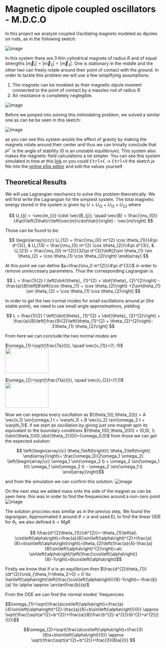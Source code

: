 # Magnetic dipole coupled oscillators - M.D.C.O

In this project we analyze coupled Oscillating magnets modeled as dipoles on rods, as in the following sketch:

![image](https://github.com/user-attachments/assets/96464dfb-f5d7-4f82-832c-f65d21427460)

In this system there are 3 thin cylindrical magnets of radius $R$ and of equal strengths $\left|\vec{m}_ {1}\right|=\left|\vec{m}_ {3}\right|=\left|\vec{m}_{3}\right|$. One is stationary in the middle and the other two can freely rotate around their point of contact with the ground.
In order to tackle this problem we will use a few simplifying assumptions:
1. The magnets can be modeled as their magnetic dipole moment connected to the point of contact by a massles rod of radius $R$.
2. Air resistance is completely neglegible.

![image](https://github.com/user-attachments/assets/8ac60b9f-0b27-49f6-a548-e1a47117773f)


Before we jumped into solving this intimidating problem, we solved a similar one as can be be seen in this sketch:

![image](https://github.com/user-attachments/assets/ec266417-e2bf-48ee-bb52-1f1216fc7240)

as you can see this system avoids the effect of gravity by making the magnets rotate around their center and thus we can trivially conclude that $pi^\circ$ is the angle of stability (0 is an unstable equilibrium). This system also makes the magnetic field calculations a lot simpler.
You can see this system simulated in time at this [link](https://alon-h.github.io/dipole-oscillations/) or you could <kbd>Ctrl+C</kbd> $\to$ <kbd>Ctrl+V</kbd> the sketch.js file into the [online p5js editor](https://editor.p5js.org) and edit the values yourself.

## Theoretical Results

We will use Lagrangian mechanics to solve this problem theoretically. We will first write the Lagrangian for the simplest system. The total magnetic energy stored in the system is given by $U = U_{12} + U_{13} + U_{23}$ where 

$$
U_{ij} = -\vec{m_{i}} \cdot \vec{B_{j}}, \quad \vec{B} = \frac{\mu_{0}}{4\pi}\left(3\hat{r}\left(\vec{m}\cdot\hat{r}\right) - \vec{m}\right)
$$

Those can be found to be:

$$
\begin{array}{ccc}
U_{12} = \frac{\mu_{0} m^{2} \cos \theta_{1}}{4\pi d^{3}}, & U_{13} = \frac{\mu_{0} m^{2} \cos \theta_{2}}{4\pi d^{3}}, & U_{23} = \frac{\mu_{0} m^{2}}{32\pi d^{3}}\left(2\sin \theta_{1} \sin \theta_{2} + \cos \theta_{1} \cos \theta_{2}\right)
\end{array}
$$

At this point we can define $a=\frac{\mu_0 m^{2}}{4\pi d^{3}}$ in order to remove unneccesary parameters. Thus the corresponding Lagrangian is

$$
L = \frac{1}{2} I \left(\dot{\theta}_ {1}^{2} + \dot{\theta}_ {2}^{2}\right) - \frac{a}{8}\left[8\left(\cos \theta_{1} + \cos \theta_{2}\right) +2\sin\theta_{1} \sin \theta_{2} + \cos \theta_{1} \cos \theta_{2}\right]
$$

In order to get the two normal modes for small oscillations around $pi$ (the stable point), we need to use small angle approximations, yielding

$$
L = \frac{1}{2} I \left(\dot{\theta}_ {1}^{2} + \dot{\theta}_ {2}^{2}\right) + \frac{a}{8}\left[\frac{9}{2}\left(\theta_{1}^{2} + \theta_{2}^{2}\right)-
2\theta_{1} \theta_{2}\right]
$$

From here we can conclude the two normal modes are

$\omega_{1}=\sqrt{\frac{7a}{I}}, \quad \vec{v_{1}}=(1,-1)$ <img src="https://github.com/user-attachments/assets/ff84db35-8c2c-42e5-9ef5-d929bf890041" width="140" height="80"/>

$\omega_{2}=\sqrt{\frac{11a}{I}}, \quad \vec{v_{2}}=(1,1)$  <img src="https://github.com/user-attachments/assets/ef8c0452-ec58-4c26-a3d2-f0ff3b3cc439" width="140" height="80"/>


Now we can express every oscillation as $(\theta_1(t),\theta_2(t)) = A \vec{v_1} \sin(\omega_1 t + \varphi_1) + B \vec{v_2} \sin(\omega_2 t + \varphi_1)$. if we start an oscillation by giving just one magnet spin its equivalant to the boundary conditions $(\theta_1(0),\theta_2(0)) = (0,0), \\ (\dot{\theta_1}(0),\dot{\theta_2}(0))=(\omega_0,0)$ from those we can get the expected solution:

$$ \left(\begin{array}{c}
\theta_1\left(t\right)\\
\theta_2\left(t\right)
\end{array}\right)= \frac{\omega_0}{2\omega_1 \omega_2} \left(\begin{array}{c}
\omega_1 \sin(\omega_2 t) + \omega_2 \sin(\omega_1 t)\\
\omega_1 \sin(\omega_2 t) - \omega_2 \sin(\omega_1 t)
\end{array}\right)$$

and from the simulation we can confirm this solution:
![image](https://github.com/user-attachments/assets/26a92121-7142-47ec-a8ff-695c4451a45c)

On the next step we added mass onto the side of the magnet as can be seen here. this was in order to find the frequencies around a non-zero point
![image](https://github.com/user-attachments/assets/d191aa5b-61b8-4994-b905-e641e91829f5)


The solution proccess was simillar as in the previus step, We found the lagrangian, Approximated it around $\theta=\alpha$ and used EL to find the linear ODE for $\theta_1$. we also defined $b=MgR$

$$ I\frac{d^{2}\theta_{1}}{dt^{2}}=-\theta_{1}\left(a\\ \cos\left(\alpha\right)+\frac{a}{8}\sin\left(\alpha\right)^{2}+\frac{a}{8}+b\sin\left(\alpha\right)\right)+\theta_{2}\left(\frac{a}{4}-\frac{a}{8}\sin\left(\alpha\right)^{2}\right)+a\\ \sin\left(\alpha\right)\left(\frac{\cos\left(\alpha\right)}{8}-1\right)+b\cos\left(\alpha\right)$$

Firstly we know that if $\alpha$ is an equilibrium then $\frac{d^{2}\theta_{1}}{dt^{2}}\mid_{\theta_1=\theta_2=0} = 0 \to \tan\left(\alpha\right)\left(\frac{\cos\left(\alpha\right)}{8}-1\right)=-\frac{b}{a} \to \alpha \approx \arctan\frac{b}{a}$

From the ODE we can find the normal modes' frequencies

$$\omega_{1}=\sqrt{\frac{a\cos\left(\alpha\right)+\frac{a}{4}\sin\left(\alpha\right)^{2}-\frac{a}{8}+b\sin\left(\alpha\right)}{I}} \approx \sqrt{\frac{\sqrt{a^{2}+b^{2}}+\frac{a}{8}\frac{b^{2}-a^{2}}{b^{2}+a^{2}}}{I}}\$$

$$\omega_{2}=\sqrt{\frac{a\cos\left(\alpha\right)+\frac{3}{8}a+b\sin\left(\alpha\right)}{I}} \approx \sqrt{\frac{\sqrt{a^{2}+b^{2}}+\frac{3}{8}a}{I}} $$
